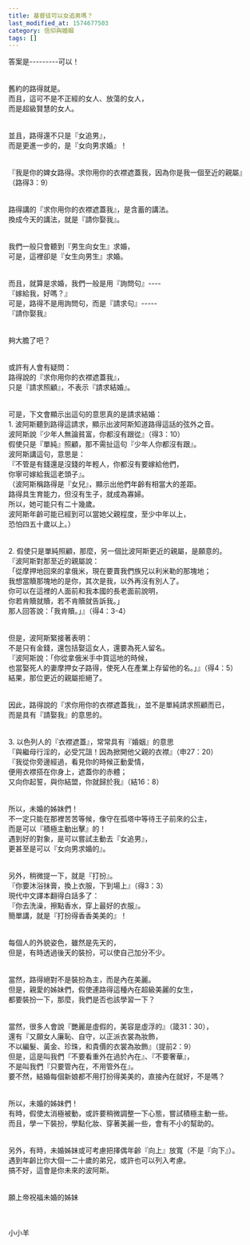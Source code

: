 ```yaml
---
title: 基督徒可以女追男嗎？
last_modified_at: 1574677503
category: 信仰與婚姻
tags: []
---
```


<div>答案是---------可以！</div>

<div>&nbsp;</div>

<div>&nbsp;</div>

<div>舊約的路得就是。</div>

<div>而且，這可不是不正經的女人、放蕩的女人，</div>

<div>而是超級賢慧的女人。</div>

<div>&nbsp;</div>

<div>&nbsp;</div>

<div>並且，路得還不只是『女追男』，</div>

<div>而是更進一步的，是『女向男求婚』！</div>

<div>&nbsp;</div>

<div>&nbsp;</div>

<div>『我是你的婢女路得。求你用你的衣襟遮蓋我，因為你是我一個至近的親屬』</div>

<div>（路得3：9）</div>

<div>&nbsp;</div>

<div>&nbsp;</div>

<div>路得講的『求你用你的衣襟遮蓋我』，是含蓄的講法。</div>

<div>換成今天的講法，就是『請你娶我』。</div>

<div>&nbsp;</div>

<div>&nbsp;</div>

<div>我們一般只會聽到『男生向女生』求婚，</div>

<div>可是，這裡卻是『女生向男生』求婚。</div>

<div>&nbsp;</div>

<div>&nbsp;</div>

<div>而且，就算是求婚，我們一般是用『詢問句』----</div>

<div>『嫁給我，好嗎？』</div>

<div>可是，路得不是用詢問句，而是『請求句』-----</div>

<div>『請你娶我』</div>

<div>&nbsp;</div>

<div>&nbsp;</div>

<div>夠大膽了吧？</div>

<div>&nbsp;</div>

<div>&nbsp;</div>

<div>或許有人會有疑問：</div>

<div>路得說的『求你用你的衣襟遮蓋我』，</div>

<div>只是『請求照顧』，不表示『請求結婚』。</div>

<div>&nbsp;</div>

<div>&nbsp;</div>

<div>可是，下文會顯示出這句的意思真的是請求結婚：</div>

<div>1.<span style="white-space:pre"> </span>波阿斯聽到路得這請求，顯示出波阿斯知道路得這話的弦外之音。</div>

<div>波阿斯說『少年人無論貧富，你都沒有跟從』（得3：10）</div>

<div>假使只是『單純』照顧，那不需扯這句『少年人你都沒有跟』。</div>

<div>波阿斯講這句，意思是：</div>

<div>『不管是有錢還是沒錢的年輕人，你都沒有要嫁給他們，</div>

<div>你寧可嫁給我這老頭子』。</div>

<div>（波阿斯稱路得是『女兒』，顯示出他們年齡有相當大的差距。</div>

<div>路得具生育能力，但沒有生子，就成為寡婦。</div>

<div>所以，她可能只有二十幾歲。</div>

<div>波阿斯年齡可能已經到可以當她父親程度，至少中年以上，</div>

<div>恐怕四五十歲以上。）</div>

<div>&nbsp;</div>

<div>&nbsp;</div>

<div>2.<span style="white-space:pre"> </span>假使只是單純照顧，那麼，另一個比波阿斯更近的親屬，是願意的。</div>

<div>『波阿斯對那至近的親屬說：</div>

<div>「從摩押地回來的拿俄米，現在要賣我們族兄以利米勒的那塊地；</div>

<div>我想當贖那塊地的是你，其次是我，以外再沒有別人了。</div>

<div>你可以在這裡的人面前和我本國的長老面前說明，</div>

<div>你若肯贖就贖，若不肯贖就告訴我。」</div>

<div>那人回答說：「我肯贖。」』（得4：3-4）</div>

<div>&nbsp;</div>

<div>&nbsp;</div>

<div>但是，波阿斯緊接著表明：</div>

<div>不是只有金錢，還包括娶這女人，還要為死人留名。</div>

<div>『波阿斯說：「你從拿俄米手中買這地的時候，</div>

<div>也當娶死人的妻摩押女子路得，使死人在產業上存留他的名。」』（得4：5）</div>

<div>結果，那位更近的親屬拒絕了。</div>

<div>&nbsp;</div>

<div>&nbsp;</div>

<div>因此，路得說的『求你用你的衣襟遮蓋我』，並不是單純請求照顧而已，</div>

<div>而是具有『請娶我』的意思的。</div>

<div>&nbsp;</div>

<div>&nbsp;</div>

<div>3.<span style="white-space:pre"> </span>以色列人的『衣襟遮蓋』，常常具有『婚姻』的意思</div>

<div>『與繼母行淫的，必受咒詛！因為掀開他父親的衣襟』（申27：20）</div>

<div>『我從你旁邊經過，看見你的時候正動愛情，</div>

<div>便用衣襟搭在你身上，遮蓋你的赤體；</div>

<div>又向你起誓，與你結盟，你就歸於我』（結16：8）</div>

<div>&nbsp;</div>

<div>&nbsp;</div>

<div>所以，未婚的姊妹們！</div>

<div>不一定只能在那裡苦苦等候，像守在孤塔中等待王子前來的公主，</div>

<div>而是可以『積極主動出擊』的！</div>

<div>遇到好的對象，是可以嘗試主動去『女追男』，</div>

<div>更甚至是可以『女向男求婚的』。</div>

<div>&nbsp;</div>

<div>&nbsp;</div>

<div>另外，稍微提一下，就是『打扮』。</div>

<div>『你要沐浴抹膏，換上衣服，下到場上』（得3：3）</div>

<div>現代中文譯本翻得白話多了：</div>

<div>『你去洗澡，擦點香水，穿上最好的衣服』。</div>

<div>簡單講，就是『打扮得香香美美的』！</div>

<div>&nbsp;</div>

<div>&nbsp;</div>

<div>每個人的外貌姿色，雖然是先天的，</div>

<div>但是，有時透過後天的裝扮，可以使自己加分不少。</div>

<div>&nbsp;</div>

<div>&nbsp;</div>

<div>當然，路得絕對不是裝扮為主，而是內在美麗。</div>

<div>但是，親愛的姊妹們，假使連路得這種內在超級美麗的女生，</div>

<div>都要裝扮一下，那麼，我們是否也該學習一下？</div>

<div>&nbsp;</div>

<div>&nbsp;</div>

<div>當然，很多人會說『艷麗是虛假的，美容是虛浮的』（箴31：30），</div>

<div>還有『又願女人廉恥、自守，以正派衣裳為妝飾，</div>

<div>不以編髮、黃金、珍珠，和貴價的衣裳為妝飾』（提前2：9）</div>

<div>但是，這是叫我們『不要看重外在過於內在』、『不要奢華』，</div>

<div>不是叫我們『只要管內在，不用管外在』。</div>

<div>要不然，結婚每個新娘都不用打扮得美美的，直接內在就好，不是嗎？</div>

<div>&nbsp;</div>

<div>&nbsp;</div>

<div>所以，未婚的姊妹們！</div>

<div>有時，假使太消極被動，或許要稍微調整一下心態，嘗試積極主動一些。</div>

<div>而且，學一下裝扮，學點化妝、穿著美麗一些，會有不小的幫助的。</div>

<div>&nbsp;</div>

<div>&nbsp;</div>

<div>另外，有時，未婚姊妹或可考慮把擇偶年齡『向上』放寬（不是『向下』）。</div>

<div>遇到年齡比你大個一二十歲的弟兄，或許也可以列入考慮。</div>

<div>搞不好，這會是你未來的波阿斯。</div>

<div>&nbsp;</div>

<div>&nbsp;</div>

<div>願上帝祝福未婚的姊妹</div>

<div>&nbsp;</div>

<div>&nbsp;</div>

<div>&nbsp;</div>

<div>小小羊</div>

